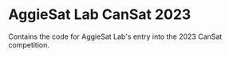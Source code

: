 # AggieSat Lab CanSat 2023

Contains the code for AggieSat Lab's entry into the 2023 CanSat competition.
